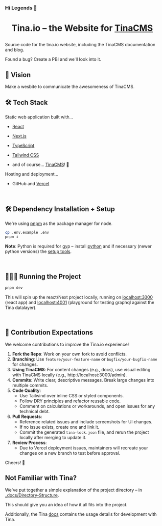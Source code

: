 ### Hi Legends 👋
# <p align="center">Tina.io – the Website for [TinaCMS](https://github.com/tinacms/tinacms)</p>
  
Source code for the tina.io website, including the TinaCMS documentation and blog.

Found a bug? Create a PBI and we'll look into it.


## 🧿 Vision

Make a wesbite to communicate the awesomeness of TinaCMS.

## 🛠️ Tech Stack

Static web application built with...

- [React](https://reactjs.org/)
- [Next.js](https://nextjs.org/)
- [TypeScript](https://www.typescriptlang.org/)
- [Tailwind CSS](https://tailwindcss.com/)

- and of course... [TinaCMS](https://github.com/tinacms/tinacms)! 🦙

Hosting and deployment...

- GitHub and [Vercel](https://vercel.com/)

<br>

## 🛠️ Dependency Installation + Setup

We're using [pnpm](https://pnpm.io/) as the package manager for node.
  
```bash
cp .env.example .env
pnpm i
```

**Note**: Python is required for gyp – install [python](https://www.python.org/downloads/) and if necessary (newer python versions) the [setup tools](https://stackoverflow.com/a/77638742).

<br>

## 🧑🏻‍💻 Running the Project
```bash
pnpm dev
```
This will spin up the react/Next project locally, running on [localhost:3000](http://localhost:3000) (react app) and [localhost:4001](http://localhost:4001/graphql) (playground for testing graphql against the Tina datalayer).

<br>

## 📜 Contribution Expectations

We welcome contributions to improve the Tina.io experience!

1. **Fork the Repo**: Work on your own fork to avoid conflicts.
1. **Branching**: Use `feature/your-feature-name` or `bugfix/your-bugfix-name` for changes.
1. **Using TinaCMS**: For content changes (e.g., docs), use visual editing with TinaCMS locally (e.g., http://localhost:3000/admin).
1. **Commits**: Write clear, descriptive messages. Break large changes into multiple commits.
1. **Code Quality**:
   - Use Tailwind over inline CSS or styled components.
   - Follow DRY principles and refactor reusable code.
   - Comment on calculations or workarounds, and open issues for any technical debt.
1. **Pull Requests**:
   - Reference related issues and include screenshots for UI changes.
   - If no issue exists, create one and link it.
   - Commit the generated `tina-lock.json` file, and rerun the project locally after merging to update it.
1. **Review Process**:
   - Due to Vercel deployment issues, maintainers will recreate your changes on a new branch to test before approval.

Cheers! 🦙

## Not Familiar with Tina?

We've put together a simple explanation of the project directory – in [_docs/Directory-Structure](_docs/Directory-Structure.md).

This should give you an idea of how it all fits into the project.

Additionally, the Tina [docs](https://tina.io/docs/) contains the usage details for development with Tina.

<br>